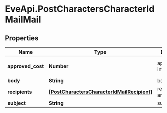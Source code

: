 # EveApi.PostCharactersCharacterIdMailMail

## Properties
Name | Type | Description | Notes
------------ | ------------- | ------------- | -------------
**approved_cost** | **Number** | approved_cost integer | [optional] [default to 0]
**body** | **String** | body string | 
**recipients** | [**[PostCharactersCharacterIdMailRecipient]**](PostCharactersCharacterIdMailRecipient.md) | recipients array | 
**subject** | **String** | subject string | 


